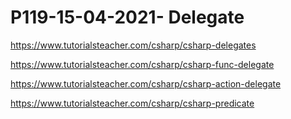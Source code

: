 # P119-15-04-2021- Delegate

https://www.tutorialsteacher.com/csharp/csharp-delegates

https://www.tutorialsteacher.com/csharp/csharp-func-delegate

https://www.tutorialsteacher.com/csharp/csharp-action-delegate

https://www.tutorialsteacher.com/csharp/csharp-predicate

